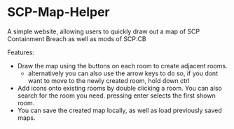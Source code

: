 # SCP-Map-Helper
A simple website, allowing users to quickly draw out a map of SCP Containment Breach as well as mods of SCP:CB

Features: 

- Draw the map using the buttons on each room to create adjacent rooms.
  + alternatively you can also use the arrow keys to do so, if you dont want to move to the newly created room, hold down ctrl
- Add icons onto existing rooms by double clicking a room. You can also search for the room you need. pressing enter selects the first shown room.
- You can save the created map locally, as well as load previously saved maps.
